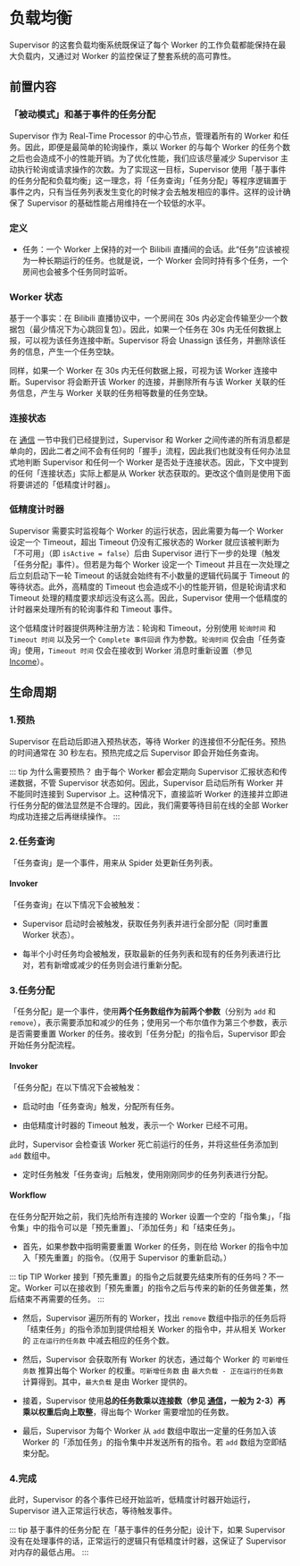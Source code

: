 # 负载均衡

Supervisor 的这套负载均衡系统既保证了每个 Worker 的工作负载都能保持在最大负载内，又通过对 Worker 的监控保证了整套系统的高可靠性。

## 前置内容

### 「被动模式」和基于事件的任务分配

Supervisor 作为 Real-Time Processor 的中心节点，管理着所有的 Worker 和任务。因此，即便是最简单的轮询操作，乘以 Worker 的与每个 Worker 的任务个数之后也会造成不小的性能开销。为了优化性能，我们应该尽量减少 Supervisor 主动执行轮询或请求操作的次数。为了实现这一目标，Supervisor 使用「基于事件的任务分配和负载均衡」这一理念，将「任务查询」「任务分配」等程序逻辑置于事件之内，只有当任务列表发生变化的时候才会去触发相应的事件。这样的设计确保了 Supervisor 的基础性能占用维持在一个较低的水平。

### 定义

- 任务：一个 Worker 上保持的对一个 Bilibili 直播间的会话。此“任务”应该被视为一种长期运行的任务。也就是说，一个 Worker 会同时持有多个任务，一个房间也会被多个任务同时监听。

### Worker 状态

基于一个事实：在 Bilibili 直播协议中，一个房间在 30s 内必定会传输至少一个数据包（最少情况下为心跳回复包）。因此，如果一个任务在 30s 内无任何数据上报，可以视为该任务连接中断。Supervisor 将会 Unassign 该任务，并删除该任务的信息，产生一个任务空缺。

同样，如果一个 Worker 在 30s 内无任何数据上报，可视为该 Worker 连接中断。Supervisor 将会断开该 Worker 的连接，并删除所有与该 Worker 关联的任务信息，产生与 Worker 关联的任务相等数量的任务空缺。

### 连接状态

在 [通信](/inside/processor/supervisor/communication/) 一节中我们已经提到过，Supervisor 和 Worker 之间传递的所有消息都是单向的，因此二者之间不会有任何的「握手」流程，因此我们也就没有任何办法显式地判断 Supervisor 和任何一个 Worker 是否处于连接状态。因此，下文中提到的任何「连接状态」实际上都是从 Worker 状态获取的。更改这个值则是使用下面将要讲述的「低精度计时器」。

### 低精度计时器

Supervisor 需要实时监视每个 Worker 的运行状态，因此需要为每一个 Worker 设定一个 Timeout，超出 Timeout 仍没有汇报状态的 Worker 就应该被判断为「不可用」（即 `isActive = false`）后由 Supervisor 进行下一步的处理（触发「任务分配」事件）。但若是为每个 Worker 设定一个 Timeout 并且在一次处理之后立刻启动下一轮 Timeout 的话就会始终有不小数量的逻辑代码属于 Timeout 的等待状态。此外，高精度的 Timeout 也会造成不小的性能开销，但是轮询请求和 Timeout 处理的精度要求却远没有这么高。因此，Supervisor 使用一个低精度的计时器来处理所有的轮询事件和 Timeout 事件。

这个低精度计时器提供两种注册方法：轮询和 Timeout，分别使用 `轮询时间` 和 `Timeout 时间` 以及另一个 `Complete 事件回调` 作为参数。`轮询时间` 仅会由「任务查询」使用，`Timeout 时间` 仅会在接收到 Worker 消息时重新设置（参见 [Income](/inside/processor/supervisor/income/)）。

## 生命周期

### 1.预热

Supervisor 在启动后即进入预热状态，等待 Worker 的连接但不分配任务。预热的时间通常在 30 秒左右。预热完成之后 Supervisor 即会开始任务查询。

::: tip 为什么需要预热？
由于每个 Worker 都会定期向 Supervisor 汇报状态和传递数据，不管 Supervisor 状态如何。因此，Supervisor 启动后所有 Worker 并不能同时连接到 Supervisor 上。这种情况下，直接监听 Worker 的连接并立即进行任务分配的做法显然是不合理的。因此，我们需要等待目前在线的全部 Worker 均成功连接之后再继续操作。
:::

### 2.任务查询

「任务查询」是一个事件，用来从 Spider 处更新任务列表。

#### Invoker

「任务查询」在以下情况下会被触发：

- Supervisor 启动时会被触发，获取任务列表并进行全部分配（同时重置 Worker 状态）。

- 每半个小时任务均会被触发，获取最新的任务列表和现有的任务列表进行比对，若有新增或减少的任务则会进行重新分配。

### 3.任务分配

「任务分配」是一个事件，使用**两个任务数组作为前两个参数**（分别为 `add` 和 `remove`），表示需要添加和减少的任务；使用另一个布尔值作为第三个参数，表示是否需要重置 Worker 的任务。接收到「任务分配」的指令后，Supervisor 即会开始任务分配流程。

#### Invoker

「任务分配」在以下情况下会被触发：

- 启动时由「任务查询」触发，分配所有任务。

- 由低精度计时器的 Timeout 触发，表示一个 Worker 已经不可用。

此时，Supervisor 会检查该 Worker 死亡前运行的任务，并将这些任务添加到 `add` 数组中。

- 定时任务触发「任务查询」后触发，使用刚刚同步的任务列表进行分配。

#### Workflow

在任务分配开始之前，我们先给所有连接的 Worker 设置一个空的「指令集」，「指令集」中的指令可以是「预先重置」、「添加任务」和「结束任务」。

- 首先，如果参数中指明需要重置 Worker 的任务，则在给 Worker 的指令中加入「预先重置」的指令。（仅用于 Supervisor 的重新启动。）

::: tip TIP
Worker 接到「预先重置」的指令之后就要先结束所有的任务吗？不一定。Worker 可以在接收到「预先重置」的指令之后与传来的新的任务做差集，然后结束不再需要的任务。
:::

- 然后，Supervisor 遍历所有的 Worker，找出 `remove` 数组中指示的任务后将「结束任务」的指令添加到提供给相关 Worker 的指令中，并从相关 Worker 的 `正在运行的任务数` 中减去相应的任务个数。

- 然后，Supervisor 会获取所有 Worker 的状态，通过每个 Worker 的 `可新增任务数` 推算出每个 Worker 的权重。`可新增任务数` 由 `最大负载 - 正在运行的任务数` 计算得到。其中，`最大负载` 是由 Worker 提供的。

- 接着，Supervisor 使用**总的任务数乘以连接数（参见 [通信](/inside/processor/supervisor/communication/)，一般为 2-3）再乘以权重后向上取整**，得出每个 Worker 需要增加的任务数。

- 最后，Supervisor 为每个 Worker 从 `add` 数组中取出一定量的任务加入该 Worker 的「添加任务」的指令集中并发送所有的指令。若 `add` 数组为空即结束分配。

### 4.完成

此时，Supervisor 的各个事件已经开始监听，低精度计时器开始运行，Supervisor 进入正常运行状态，等待触发事件。

::: tip 基于事件的任务分配
在「基于事件的任务分配」设计下，如果 Supervisor 没有在处理事件的话，正常运行的逻辑只有低精度计时器，这保证了 Supervisor 对内存的最低占用。
:::
